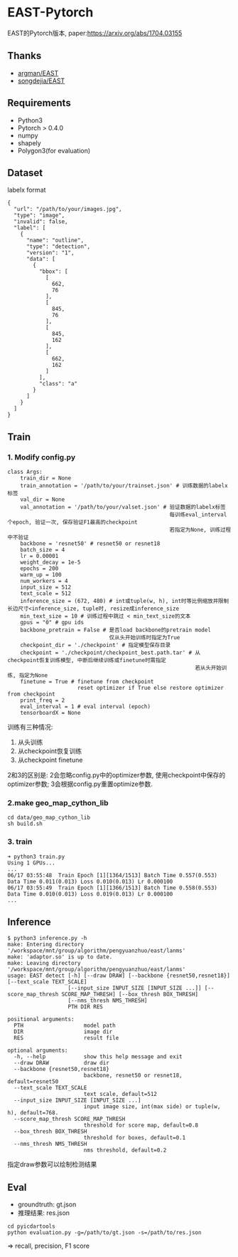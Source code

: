 # EAST-Pytorch
EAST的Pytorch版本, paper:https://arxiv.org/abs/1704.03155

## Thanks
- [argman/EAST](https://github.com/argman/EAST)
- [songdejia/EAST](https://github.com/songdejia/EAST)

## Requirements
- Python3
- Pytorch > 0.4.0
- numpy
- shapely
- Polygon3(for evaluation)

## Dataset
labelx format
```
{
  "url": "/path/to/your/images.jpg",
  "type": "image",
  "invalid": false,
  "label": [
    {
      "name": "outline",
      "type": "detection",
      "version": "1",
      "data": [
        {
          "bbox": [
            [
              662,
              76
            ],
            [
              845,
              76
            ],
            [
              845,
              162
            ],
            [
              662,
              162
            ]
          ],
          "class": "a"
        }
      ]
    }
  ]
}
```

## Train
### 1. Modify config.py
```
class Args:
    train_dir = None
    train_annotation = '/path/to/your/trainset.json' # 训练数据的labelx标签
    val_dir = None
    val_annotation = '/path/to/your/valset.json' # 验证数据的labelx标签
                                                   每训练eval_interval个epoch, 验证一次, 保存验证F1最高的checkpoint
                                                   若指定为None, 训练过程中不验证
    backbone = 'resnet50' # resnet50 or resnet18
    batch_size = 4
    lr = 0.00001
    weight_decay = 1e-5
    epochs = 200
    warm_up = 100
    num_workers = 4
    input_size = 512
    text_scale = 512
    inference_size = (672, 480) # int或tuple(w, h), int时等比例缩放并限制长边尺寸<inference_size, tuple时, resize成inference_size
    min_text_size = 10 # 训练过程中跳过 < min_text_size的文本
    gpus = "0" # gpu ids
    backbone_pretrain = False # 是否load backbone的pretrain model
                                仅从头开始训练时指定为True
    checkpoint_dir = './checkpoint' # 指定模型保存目录
    checkpoint = './checkpoint/checkpoint_best.path.tar' # 从checkpoint恢复训练模型, 中断后继续训练或finetune时需指定
                                                           若从头开始训练, 指定为None
    finetune = True # finetune from checkpoint
                      reset optimizer if True else restore optimizer from checkpoint
    print_freq = 2
    eval_interval = 1 # eval interval (epoch)
    tensorboardX = None
```
训练有三种情况:
1. 从头训练
2. 从checkpoint恢复训练
3. 从checkpoint finetune   

2和3的区别是: 2会忽略config.py中的optimizer参数, 使用checkpoint中保存的optimizer参数; 3会根据config.py重置optimize参数.

### 2.make geo_map_cython_lib
```
cd data/geo_map_cython_lib
sh build.sh
```

### 3. train
```
➜ python3 train.py
Using 1 GPUs...
...
06/17 03:55:48  Train Epoch [1][1364/1513] Batch Time 0.557(0.553) Data Time 0.011(0.013) Loss 0.010(0.013) Lr 0.000100
06/17 03:55:49  Train Epoch [1][1366/1513] Batch Time 0.558(0.553) Data Time 0.010(0.013) Loss 0.019(0.013) Lr 0.000100
...
```


## Inference
```
$ python3 inference.py -h
make: Entering directory '/workspace/mnt/group/algorithm/pengyuanzhuo/east/lanms'
make: 'adaptor.so' is up to date.
make: Leaving directory '/workspace/mnt/group/algorithm/pengyuanzhuo/east/lanms'
usage: EAST detect [-h] [--draw DRAW] [--backbone {resnet50,resnet18}] [--text_scale TEXT_SCALE]
                   [--input_size INPUT_SIZE [INPUT_SIZE ...]] [--score_map_thresh SCORE_MAP_THRESH] [--box_thresh BOX_THRESH]
                   [--nms_thresh NMS_THRESH]
                   PTH DIR RES

positional arguments:
  PTH                   model path
  DIR                   image dir
  RES                   result file

optional arguments:
  -h, --help            show this help message and exit
  --draw DRAW           draw dir
  --backbone {resnet50,resnet18}
                        backbone, resnet50 or resnet18, default=resnet50
  --text_scale TEXT_SCALE
                        text scale, default=512
  --input_size INPUT_SIZE [INPUT_SIZE ...]
                        input image size, int(max side) or tuple(w, h), default=768.
  --score_map_thresh SCORE_MAP_THRESH
                        threshold for score map, default=0.8
  --box_thresh BOX_THRESH
                        threshold for boxes, default=0.1
  --nms_thresh NMS_THRESH
                        nms threshold, default=0.2
```                        
指定draw参数可以绘制检测结果


## Eval
- groundtruth: gt.json
- 推理结果: res.json
```
cd pyicdartools
python evaluation.py -g=/path/to/gt.json -s=/path/to/res.json
```
=> recall, precision, F1 score


